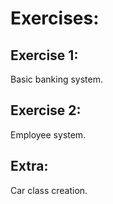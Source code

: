 # Exercises:

## Exercise 1:
Basic banking system.

## Exercise 2:
Employee system.

## Extra:
Car class creation.



